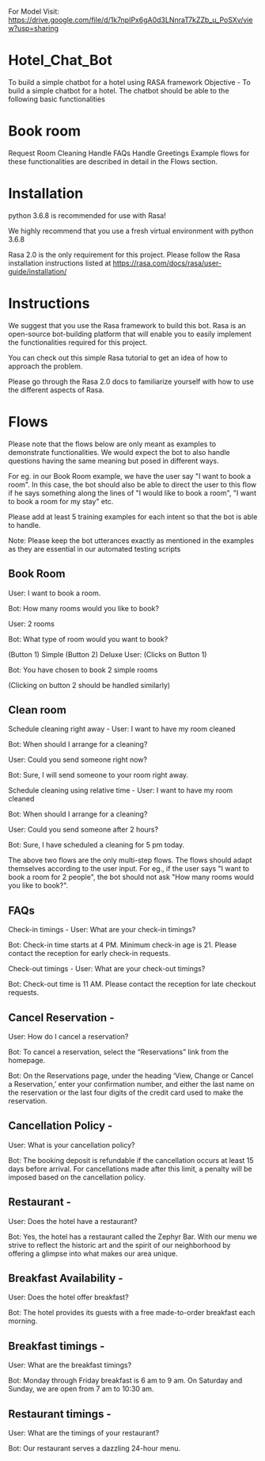 For Model Visit: https://drive.google.com/file/d/1k7npIPx6gA0d3LNnraT7kZZb_u_PoSXv/view?usp=sharing

# Hotel_Chat_Bot
To build a simple chatbot for a hotel using RASA framework
Objective -
To build a simple chatbot for a hotel. The chatbot should be able to the following basic functionalities

# Book room
Request Room Cleaning
Handle FAQs
Handle Greetings
Example flows for these functionalities are described in detail in the Flows section.

# Installation
python 3.6.8 is recommended for use with Rasa!

We highly recommend that you use a fresh virtual environment with python 3.6.8

Rasa 2.0 is the only requirement for this project. Please follow the Rasa installation instructions listed at https://rasa.com/docs/rasa/user-guide/installation/

# Instructions
We suggest that you use the Rasa framework to build this bot. Rasa is an open-source bot-building platform that will enable you to easily implement the functionalities required for this project.

You can check out this simple Rasa tutorial to get an idea of how to approach the problem.

Please go through the Rasa 2.0 docs to familiarize yourself with how to use the different aspects of Rasa.

# Flows
Please note that the flows below are only meant as examples to demonstrate functionalities. We would expect the bot to also handle questions having the same meaning but posed in different ways.

For eg. in our Book Room example, we have the user say "I want to book a room". In this case, the bot should also be able to direct the user to this flow if he says something along the lines of "I would like to book a room", "I want to book a room for my stay" etc.

Please add at least 5 training examples for each intent so that the bot is able to handle.

Note: Please keep the bot utterances exactly as mentioned in the examples as they are essential in our automated testing scripts

## Book Room
User: I want to book a room.

Bot: How many rooms would you like to book?

User: 2 rooms

Bot: What type of room would you want to book?

(Button 1) Simple
(Button 2) Deluxe
User: (Clicks on Button 1)

Bot: You have chosen to book 2 simple rooms

(Clicking on button 2 should be handled similarly)

## Clean room
Schedule cleaning right away -
User: I want to have my room cleaned

Bot: When should I arrange for a cleaning?

User: Could you send someone right now?

Bot: Sure, I will send someone to your room right away.

Schedule cleaning using relative time -
User: I want to have my room cleaned

Bot: When should I arrange for a cleaning?

User: Could you send someone after 2 hours?

Bot: Sure, I have scheduled a cleaning for 5 pm today.

The above two flows are the only multi-step flows. The flows should adapt themselves according to the user input. For eg., if the user says "I want to book a room for 2 people", the bot should not ask "How many rooms would you like to book?".

## FAQs
Check-in timings -
User: What are your check-in timings?

Bot: Check-in time starts at 4 PM. Minimum check-in age is 21. Please contact the reception for early check-in requests.

Check-out timings -
User: What are your check-out timings?

Bot: Check-out time is 11 AM. Please contact the reception for late checkout requests.

## Cancel Reservation -
User: How do I cancel a reservation?

Bot: To cancel a reservation, select the “Reservations” link from the homepage.

Bot: On the Reservations page, under the heading ‘View, Change or Cancel a Reservation,’ enter your confirmation number, and either the last name on the reservation or the last four digits of the credit card used to make the reservation.

## Cancellation Policy -
User: What is your cancellation policy?

Bot: The booking deposit is refundable if the cancellation occurs at least 15 days before arrival. For cancellations made after this limit, a penalty will be imposed based on the cancellation policy.

## Restaurant -
User: Does the hotel have a restaurant?

Bot: Yes, the hotel has a restaurant called the Zephyr Bar. With our menu we strive to reflect the historic art and the spirit of our neighborhood by offering a glimpse into what makes our area unique.

## Breakfast Availability -
User: Does the hotel offer breakfast?

Bot: The hotel provides its guests with a free made-to-order breakfast each morning.

## Breakfast timings -
User: What are the breakfast timings?

Bot: Monday through Friday breakfast is 6 am to 9 am. On Saturday and Sunday, we are open from 7 am to 10:30 am.

## Restaurant timings -
User: What are the timings of your restaurant?

Bot: Our restaurant serves a dazzling 24-hour menu.

